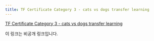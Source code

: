 ```yaml
---
title: TF Certificate Category 3 - cats vs dogs transfer learning
---
```


[TF Certificate Category 3 - cats vs dogs transfer learning](https://colab.research.google.com/drive/1CUNFdmsCc9Ecs1mQxTagNundlxYmjDsC?usp=sharing)

이 링크는 비공개 링크입니다.
